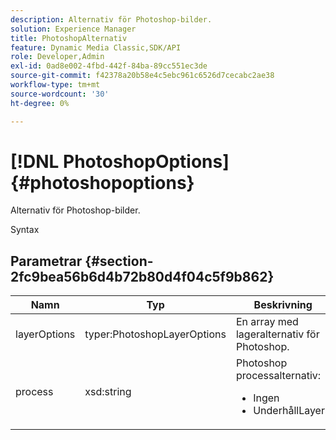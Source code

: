 ```yaml
---
description: Alternativ för Photoshop-bilder.
solution: Experience Manager
title: PhotoshopAlternativ
feature: Dynamic Media Classic,SDK/API
role: Developer,Admin
exl-id: 0ad8e002-4fbd-442f-84ba-89cc551ec3de
source-git-commit: f42378a20b58e4c5ebc961c6526d7cecabc2ae38
workflow-type: tm+mt
source-wordcount: '30'
ht-degree: 0%

---
```


# [!DNL PhotoshopOptions]{#photoshopoptions}

Alternativ för Photoshop-bilder.

Syntax

## Parametrar {#section-2fc9bea56b6d4b72b80d4f04c5f9b862}

<table id="table_04100BB8ABD84EF68B0A7CE3AD946414"> 
 <thead> 
  <tr> 
   <th colname="col1" class="entry"> Namn </th> 
   <th colname="col2" class="entry"> Typ </th> 
   <th colname="col3" class="entry"> Beskrivning </th> 
  </tr> 
 </thead>
 <tbody> 
  <tr> 
   <td colname="col1"> <span class="codeph"> <span class="varname"> layerOptions </span> </span> </td> 
   <td colname="col2"> <span class="codeph"> typer:PhotoshopLayerOptions</span> </td> 
   <td colname="col3"> En array med lageralternativ för Photoshop. </td> 
  </tr> 
  <tr> 
   <td colname="col1"> <span class="codeph"> <span class="varname"> process </span> </span> </td> 
   <td colname="col2"> <span class="codeph"> xsd:string</span> </td> 
   <td colname="col3">Photoshop processalternativ: 
    <ul id="ul_DD292274043F4A5ABBBB9DB5C2D46681"> 
     <li id="li_92FA27B1887B464F8C4564FD0B59793B"><span class="codeph"> Ingen</span> </li> 
     <li id="li_5A3B4A33F1A14BA399FC2F1E7C471FCC"><span class="codeph"> UnderhållLayers</span> </li> 
    </ul> </td> 
  </tr> 
 </tbody> 
</table>
